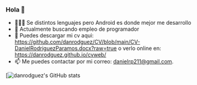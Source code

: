 ### Hola 👋

- 👨🏽‍💻 Se distintos lenguajes pero Android es donde mejor me desarrollo
- 🔭 Actualmente buscando empleo de programador
- 📝  Puedes descargar mi cv aqui: https://github.com/danrodguez/CV/blob/main/CV-DanielRodriguezParamos.docx?raw=true o verlo online en: https://danrodguez.github.io/cvweb/
- 📫 Me puedes contactar por mi correo: danielrp211@gmail.com.


[![danrodguez's GitHub stats](https://github-readme-stats.vercel.app/api?username=danrodguez)
